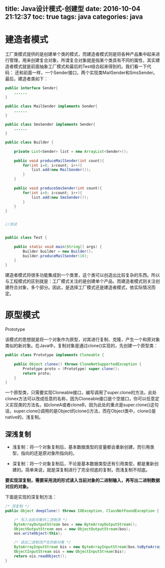 title: Java设计模式-创建型
date: 2016-10-04 21:12:37
toc: true
tags: java
categories: java
---

# 建造者模式 #

工厂类模式提供的是创建单个类的模式，而建造者模式则是将各种产品集中起来进行管理，用来创建复合对象，所谓复合对象就是指某个类具有不同的属性，其实建造者模式就是前面抽象工厂模式和最后的Test结合起来得到的。我们看一下代码：
还和前面一样，一个Sender接口，两个实现类MailSender和SmsSender。最后，建造者类如下：
<!--more-->

```java
public interface Sender{
	......
}

public class MailSender implements Sender{
	......
}

public class SmsSender implements Sender{
	......
}

public class Builder {  
      
    private List<Sender> list = new ArrayList<Sender>();  
      
    public void produceMailSender(int count){  
        for(int i=0; i<count; i++){  
            list.add(new MailSender());  
        }  
    }  
      
    public void produceSmsSender(int count){  
        for(int i=0; i<count; i++){  
            list.add(new SmsSender());  
        }  
    }  
}  


//测试


public class Test {  
  
    public static void main(String[] args) {  
        Builder builder = new Builder();  
        builder.produceMailSender(10);  
    }  
}
```

建造者模式将很多功能集成到一个类里，这个类可以创造出比较复杂的东西。所以与工程模式的区别就是：工厂模式关注的是创建单个产品，而建造者模式则关注创建符合对象，多个部分。因此，是选择工厂模式还是建造者模式，依实际情况而定。



# 原型模式 #

Prototype

该模式的思想就是将一个对象作为原型，对其进行复制、克隆，产生一个和原对象类似的新对象。在Java中，复制对象是通过clone()实现的，先创建一个原型类：


```java
public class Prototype implements Cloneable {  
  
    public Object clonex() throws CloneNotSupportedException {  
        Prototype proto = (Prototype) super.clone();  
        return proto;  
    }  
}
```

一个原型类，只需要实现Cloneable接口，编写调用了super.clone的方法，此处clonex方法可以改成任意的名称，因为Cloneable接口是个空接口，你可以任意定义实现类的方法名，如cloneA或者cloneB，因为此处的重点是super.clone()这句话，super.clone()调用的是Object的clone()方法，而在Object类中，clone()是native的，浅复制。

## 深浅复制 ##

- 浅复制：将一个对象复制后，基本数据类型的变量都会重新创建，而引用类型，指向的还是原对象所指向的。

- 深复制：将一个对象复制后，不论是基本数据类型还有引用类型，都是重新创建的。简单来说，就是深复制进行了完全彻底的复制，而浅复制不彻底。

**要实现深复制，需要采用流的形式读入当前对象的二进制输入，再写出二进制数据对应的对象。**

下面是实现的深复制方法：

```java
/* 深复制 */  
public Object deepClone() throws IOException, ClassNotFoundException {  

    /* 写入当前对象的二进制流 */  
    ByteArrayOutputStream bos = new ByteArrayOutputStream();  
    ObjectOutputStream oos = new ObjectOutputStream(bos);  
    oos.writeObject(this);  

    /* 读出二进制流产生的新对象 */  
    ByteArrayInputStream bis = new ByteArrayInputStream(bos.toByteArray());  
    ObjectInputStream ois = new ObjectInputStream(bis);  
    return ois.readObject();  
}
```
